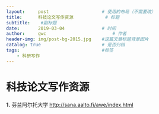 ```yaml
---
layout:     post   				    # 使用的布局（不需要改）
title:      科技论文写作资源			# 标题 
subtitle:    #副标题
date:       2019-03-04 				# 时间
author:     gwc 						# 作者
header-img: img/post-bg-2015.jpg 	#这篇文章标题背景图片
catalog: true 						# 是否归档
tags:								#标签
    - 科研写作
---
```


# 科技论文写作资源

**1.** 芬兰阿尔托大学 http://sana.aalto.fi/awe/index.html


